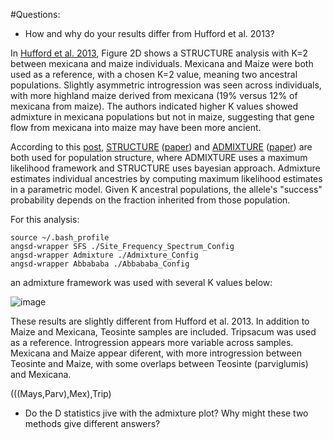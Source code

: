 #Questions:

* How and why do your results differ from Hufford et al. 2013?

In [Hufford et al. 2013](http://journals.plos.org/plosgenetics/article?id=10.1371/journal.pgen.1003477#pgen-1003477-g002), Figure 2D shows a STRUCTURE analysis with K=2 between mexicana and maize individuals. Mexicana and Maize were both used as a reference, with a chosen K=2 value, meaning two ancestral populations. Slightly asymmetric introgression was seen across individuals, with more highland maize derived from mexicana (19% versus 12% of mexicana from maize). The authors indicated higher K values showed admixture in mexicana populations but not in maize, suggesting that gene flow from mexicana into maize may have been more ancient.

According to this [post](https://www.biostars.org/p/138371/), [STRUCTURE](http://pritchardlab.stanford.edu/structure.html) ([paper](http://pritchardlab.stanford.edu/publications/pdfs/PritchardEtAl00.pdf)) and [ADMIXTURE](https://www.genetics.ucla.edu/software/admixture/) ([paper](http://bmcbioinformatics.biomedcentral.com/articles/10.1186/1471-2105-12-246)) are both used for population structure, where ADMIXTURE uses a maximum likelihood framework and STRUCTURE uses bayesian approach. Admixture estimates individual ancestries by computing maximum likelihood estimates in a parametric model. Given K ancestral populations, the allele's "success" probability depends on the fraction inherited from those population.

For this analysis: 

    source ~/.bash_profile
    angsd-wrapper SFS ./Site_Frequency_Spectrum_Config
    angsd-wrapper Admixture ./Admixture_Config
    angsd-wrapper Abbababa ./Abbababa_Config

an admixture framework was used with several K values below: 

![image](https://raw.githubusercontent.com/ljcohen/ECL243/master/Assignment4/all_Admixture.png)

These results are slightly different from Hufford et al. 2013. In addition to Maize and Mexicana, Teosinte samples are included. Tripsacum was used as a reference. Introgression appears more variable across samples. Mexicana and Maize appear diferent, with more introgression between Teosinte and Maize, with some overlaps between Teosinte (parviglumis) and Mexicana.

(((Mays,Parv),Mex),Trip)

* Do the D statistics jive with the admixture plot? Why might these two methods give
different answers?



